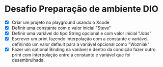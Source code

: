 # Desafio Preparação de ambiente DIO

- [x] Criar um projeto no playground usando o Xcode
- [x] Definir uma constante com o valor inicial "Steve"
- [x] Definir uma variável do tipo String opcional e com valor inicial "Jobs"
- [x] Escrever um print fazendo interpolação com a constante e variável, definindo um valor default para a variável opcional como "Wozniak"
- [x] Fazer um optional Binding na variável e dentro da condição fazer outro print com interpolação entre a constante e variável que foi desembrulhada.
